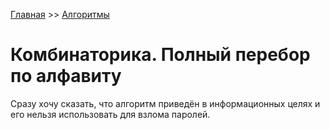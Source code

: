 [Главная](https://dmitriysidyakin.github.io/CSharp-Tutorials/) >> [Алгоритмы](https://dmitriysidyakin.github.io/CSharp-Tutorials/csharp-articles/ru-ru/algorithms-on-csharp/)

# Комбинаторика. Полный перебор по алфавиту

Сразу хочу сказать, что алгоритм приведён в информационных целях и его нельзя использовать для взлома паролей.